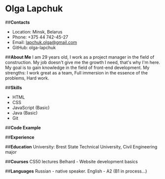 # Olga Lapchuk

##**Contacts**
- Location: Minsk, Belarus
- Phone: +375 44 742-45-27
- Email: lapchuk.olga@gmail.com
- GitHub: olga-lapchuk

##**About Me**
I am 29 years old, I work as a project manager in the field of construction. My job doesn't give me the growth I need, that's why I'm here. My goal is to gain knowledge in the field of front-end development.
My strengths:
I work great as a team,
Full immersion in the essence of the problems,
Hard work.

##**Skills**
- HTML
- CSS
- JavaScript (Basic)
- Java (Basic)
- Git

##**Code Example**

##**Experience**

##**Education**
University: Brest State Technical University, Civil Engineering major

##**Courses**
CS50 lectures
Belhard - Website development basics

##**Languages**
Russian - native speaker.
English - A2 (B1 in process…)

